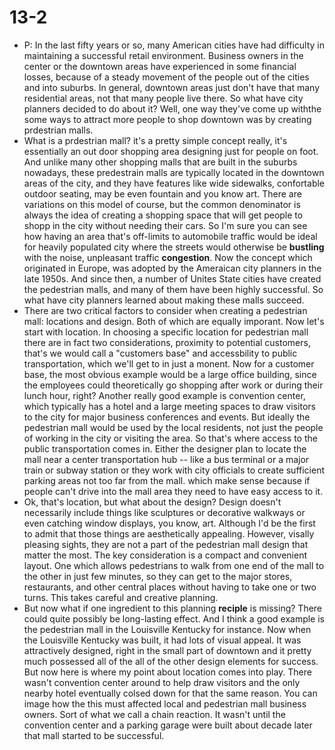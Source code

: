 # 13-2

+ P: In the last fifty years or so, many American cities have had difficulty in maintaining a successful retail environment. Business owners in the center or the downtown areas have experienced in some financial losses, because of a steady movement of the people out of the cities and into suburbs. In general, downtown areas just don't have that many residential areas, not that many people live there. So what have city planners decided to do about it? Well, one way they've come up withthe some ways to attract more people to shop downtown was by creating prdestrian malls.
+ What is a prdestrian mall? it's a pretty simple concept really, it's essentially an out door shopping area designing just for people on foot. And unlike many other shopping malls that are built in the suburbs nowadays, these predestrain malls are typically located in the downtown areas of the city, and they have features like wide sidewalks, confortable outdoor seating, may be even fountain and you know art. There are variations on this model of course, but the common denominator is always the idea of creating a shopping space that will get people to shopp in the city without needing their cars. So I'm sure you can see how having an area that's off-limits to automobile traffic would be ideal for heavily populated city where the streets would otherwise be **bustling** with the noise, unpleasant traffic **congestion**. Now the concept which originated in Europe, was adopted by the Ameraican city planners in the late 1950s. And since then, a number of Unites State cities have created the pedestrian malls, and many of them have been highly successful. So what have city planners learned about making these malls succeed.
+ There are two critical factors to consider when creating a pedestrian mall: locations and design. Both of which are equally imporant. Now let's start with location. In choosing a specific location for pedestrian mall there are in fact two considerations, proximity to potential customers, that's we would call a "customers base" and accessbility to public transportation, which we'll get to in just a monent. Now for a customer base, the most obvious example would be a large office building, since the employees could theoretically go shopping after work or during their lunch hour, right? Another really good example is convention center, which typically has a hotel and a large meeting spaces to draw visitors to the city for major business conferences and events. But ideally the pedestrian mall would be used by the local residents, not just the people of working in the city or visiting the area. So that's where access to the public transportation comes in. Either the designer plan to locate the mall near a center transportation hub -- like a bus terminal or a major train or subway station or they work with city officials to create sufficient parking areas not too far from the mall. which make sense because if people can't drive into the mall area they need to have easy access to it.
+ Ok, that's location, but what about the design? Design doesn't necessarily include things like sculptures or decorative walkways or even catching window displays, you know, art. Although I'd be the first to admit that those things are aesthetically appealing. However, visally pleasing sights, they are not a part of the pedestrian mall design that matter the most. The key consideration is a compact and convenient layout. One which allows pedestrians to walk from one end of the mall to the other in just few minutes, so they can get to the major stores, restaurants, and other central places without having to take one or two turns. This takes careful and creative planning.
+ But now what if one ingredient to this planning **reciple** is missing? There could quite possibly be long-lasting effect. And I think a good example is the pedestrian mall in the Louisville Kentucky for instance. Now when the Louisville Kentucky was built, it had lots of visual appeal. It was attractively designed, right in the small part of downtown and it pretty much possessed all of the all of the other design elements for success. But now here is where my point about location comes into play. There wasn't convention center around to help draw visitors and the only nearby hotel eventually colsed down for that the same reason. You can image how the this must affected local and pedestrian mall business owners. Sort of what we call a chain reaction. It wasn't until the convention center and a parking garage were built about decade later that mall started to be successful.